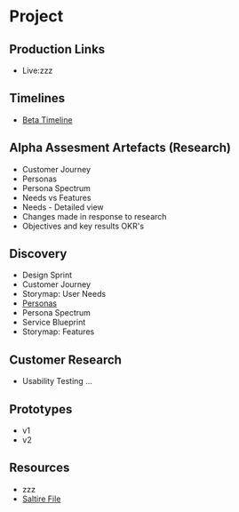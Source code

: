 # Project

## Production Links
- Live:zzz

## Timelines
- [Beta Timeline](timeline/)


## Alpha Assesment Artefacts (Research)
- Customer Journey
- Personas
- Persona Spectrum
- Needs vs Features
- Needs - Detailed view
- Changes made in response to research
- Objectives and key results OKR's

## Discovery
- Design Sprint
- Customer Journey
- Storymap: User Needs
- [Personas](personas.pdf)
- Persona Spectrum
- Service Blueprint
- Storymap: Features  



## Customer Research
- Usability Testing ...


## Prototypes
- v1
- v2


## Resources
- zzz
- [Saltire File](saltire.png)

